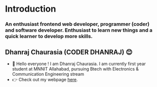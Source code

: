 # Introduction
### An enthusiast frontend web developer, programmer (coder) and software developer. Enthusiast to learn new things and a quick learner to develop more skills.
## **Dhanraj Chaurasia (CODER DHANRAJ) :blush:**
- :wave: Hello everyone ! I am Dhanraj Chaurasia. I am currently first year student at MNNIT Allahabad, pursuing Btech with Electronics & Communication Engineering stream
- :point_right: Check out my webpage [here](https://dhanrajchaurasia.github.io/).
